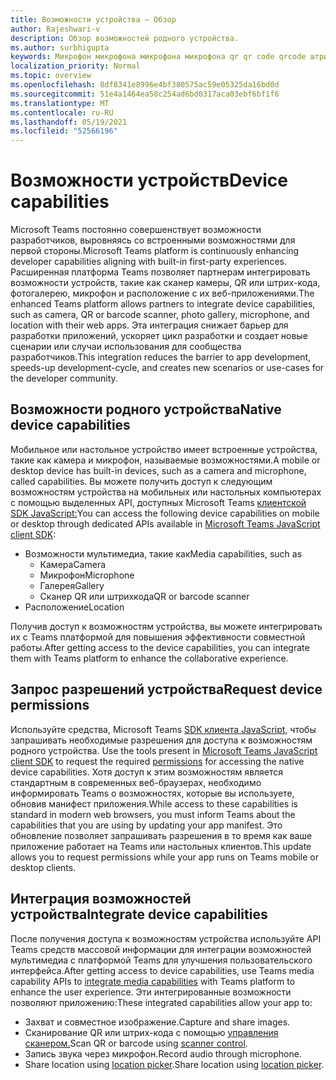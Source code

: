 ```yaml
---
title: Возможности устройства — Обзор
author: Rajeshwari-v
description: Обзор возможностей родного устройства.
ms.author: surbhigupta
keywords: Микрофон микрофона микрофона микрофона qr qr code qrcode штрихкода штрихкода сканера сканера расположения карты изображений камеры возможности родных разрешений устройства
localization_priority: Normal
ms.topic: overview
ms.openlocfilehash: 8df8341e8996e4bf380575ac59e05325da16bd0d
ms.sourcegitcommit: 51e4a1464ea58c254ad6bd0317aca03ebf6bf1f6
ms.translationtype: MT
ms.contentlocale: ru-RU
ms.lasthandoff: 05/19/2021
ms.locfileid: "52566196"
---
```

# <a name="device-capabilities"></a><span data-ttu-id="14b04-104">Возможности устройств</span><span class="sxs-lookup"><span data-stu-id="14b04-104">Device capabilities</span></span>

<span data-ttu-id="14b04-105">Microsoft Teams постоянно совершенствует возможности разработчиков, выровняясь со встроенными возможностями для первой стороны.</span><span class="sxs-lookup"><span data-stu-id="14b04-105">Microsoft Teams platform is continuously enhancing developer capabilities aligning with built-in first-party experiences.</span></span> <span data-ttu-id="14b04-106">Расширенная платформа Teams позволяет партнерам интегрировать возможности устройств, такие как сканер камеры, QR или штрих-кода, фотогалерею, микрофон и расположение с их веб-приложениями.</span><span class="sxs-lookup"><span data-stu-id="14b04-106">The enhanced Teams platform allows partners to integrate device capabilities, such as camera, QR or barcode scanner, photo gallery, microphone, and location with their web apps.</span></span> <span data-ttu-id="14b04-107">Эта интеграция снижает барьер для разработки приложений, ускоряет цикл разработки и создает новые сценарии или случаи использования для сообщества разработчиков.</span><span class="sxs-lookup"><span data-stu-id="14b04-107">This integration reduces the barrier to app development, speeds-up development-cycle, and creates new scenarios or use-cases for the developer community.</span></span>

## <a name="native-device-capabilities"></a><span data-ttu-id="14b04-108">Возможности родного устройства</span><span class="sxs-lookup"><span data-stu-id="14b04-108">Native device capabilities</span></span>

<span data-ttu-id="14b04-109">Мобильное или настольное устройство имеет встроенные устройства, такие как камера и микрофон, называемые возможностями.</span><span class="sxs-lookup"><span data-stu-id="14b04-109">A mobile or desktop device has built-in devices, such as a camera and microphone, called capabilities.</span></span> <span data-ttu-id="14b04-110">Вы можете получить доступ к следующим возможностям устройства на мобильных или настольных компьютерах с помощью выделенных API, доступных Microsoft Teams [клиентской SDK JavaScript:](/javascript/api/overview/msteams-client?view=msteams-client-js-latest&preserve-view=true)</span><span class="sxs-lookup"><span data-stu-id="14b04-110">You can access the following device capabilities on mobile or desktop through dedicated APIs available in [Microsoft Teams JavaScript client SDK](/javascript/api/overview/msteams-client?view=msteams-client-js-latest&preserve-view=true):</span></span>
* <span data-ttu-id="14b04-111">Возможности мультимедиа, такие как</span><span class="sxs-lookup"><span data-stu-id="14b04-111">Media capabilities, such as</span></span>
    * <span data-ttu-id="14b04-112">Камера</span><span class="sxs-lookup"><span data-stu-id="14b04-112">Camera</span></span>
    * <span data-ttu-id="14b04-113">Микрофон</span><span class="sxs-lookup"><span data-stu-id="14b04-113">Microphone</span></span>
    * <span data-ttu-id="14b04-114">Галерея</span><span class="sxs-lookup"><span data-stu-id="14b04-114">Gallery</span></span>
    * <span data-ttu-id="14b04-115">Сканер QR или штрихкода</span><span class="sxs-lookup"><span data-stu-id="14b04-115">QR or barcode scanner</span></span>
* <span data-ttu-id="14b04-116">Расположение</span><span class="sxs-lookup"><span data-stu-id="14b04-116">Location</span></span>

<span data-ttu-id="14b04-117">Получив доступ к возможностям устройства, вы можете интегрировать их с Teams платформой для повышения эффективности совместной работы.</span><span class="sxs-lookup"><span data-stu-id="14b04-117">After getting access to the device capabilities, you can integrate them with Teams platform to enhance the collaborative experience.</span></span> 

## <a name="request-device-permissions"></a><span data-ttu-id="14b04-118">Запрос разрешений устройства</span><span class="sxs-lookup"><span data-stu-id="14b04-118">Request device permissions</span></span>

<span data-ttu-id="14b04-119">Используйте средства, Microsoft Teams [SDK клиента JavaScript,](/javascript/api/overview/msteams-client?view=msteams-client-js-latest&preserve-view=true) чтобы запрашивать необходимые разрешения для доступа к возможностям родного устройства. [](native-device-permissions.md)</span><span class="sxs-lookup"><span data-stu-id="14b04-119">Use the tools present in [Microsoft Teams JavaScript client SDK](/javascript/api/overview/msteams-client?view=msteams-client-js-latest&preserve-view=true) to request the required  [permissions](native-device-permissions.md) for accessing the native device capabilities.</span></span> <span data-ttu-id="14b04-120">Хотя доступ к этим возможностям является стандартным в современных веб-браузерах, необходимо информировать Teams о возможностях, которые вы используете, обновив манифест приложения.</span><span class="sxs-lookup"><span data-stu-id="14b04-120">While access to these capabilities is standard in modern web browsers, you must inform Teams about the capabilities that you are using by updating your app manifest.</span></span> <span data-ttu-id="14b04-121">Это обновление позволяет запрашивать разрешения в то время как ваше приложение работает на Teams или настольных клиентов.</span><span class="sxs-lookup"><span data-stu-id="14b04-121">This update allows you to request permissions while your app runs on Teams mobile or desktop clients.</span></span>
 
 ## <a name="integrate-device-capabilities"></a><span data-ttu-id="14b04-122">Интеграция возможностей устройства</span><span class="sxs-lookup"><span data-stu-id="14b04-122">Integrate device capabilities</span></span>

<span data-ttu-id="14b04-123">После получения доступа к возможностям устройства используйте API Teams [](mobile-camera-image-permissions.md) средств массовой информации для интеграции возможностей мультимедиа с платформой Teams для улучшения пользовательского интерфейса.</span><span class="sxs-lookup"><span data-stu-id="14b04-123">After getting access to device capabilities, use Teams media capability APIs to [integrate media capabilities](mobile-camera-image-permissions.md) with Teams platform to enhance the user experience.</span></span> <span data-ttu-id="14b04-124">Эти интегрированные возможности позволяют приложению:</span><span class="sxs-lookup"><span data-stu-id="14b04-124">These integrated capabilities allow your app to:</span></span>

* <span data-ttu-id="14b04-125">Захват и совместное изображение.</span><span class="sxs-lookup"><span data-stu-id="14b04-125">Capture and share images.</span></span>
* <span data-ttu-id="14b04-126">Сканирование QR или штрих-кода с помощью [управления сканером.](qr-barcode-scanner-capability.md)</span><span class="sxs-lookup"><span data-stu-id="14b04-126">Scan QR or barcode using [scanner control](qr-barcode-scanner-capability.md).</span></span>
* <span data-ttu-id="14b04-127">Запись звука через микрофон.</span><span class="sxs-lookup"><span data-stu-id="14b04-127">Record audio through microphone.</span></span>
* <span data-ttu-id="14b04-128">Share location using [location picker](location-capability.md).</span><span class="sxs-lookup"><span data-stu-id="14b04-128">Share location using [location picker](location-capability.md).</span></span>
